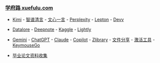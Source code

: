 ### **[学府路 xuefulu.com](http://xuefulu.com/)**

+ [Kimi](https://kimi.moonshot.cn/) - [智谱清言](https://chatglm.cn/main/alltoolsdetail) - [文心一言](https://yiyan.baidu.com/) - [Perplexity](https://www.perplexity.ai) - [Lepton](https://search.lepton.run) - [Devv](https://devv.ai)

+ [Datalore](https://datalore.jetbrains.com/) - [Deepnote](https://deepnote.com/sign-in) - [Kaggle](https://www.kaggle.com/) - [Lightly](https://lightly.teamcode.com/login)

+ [Gemini](https://gemini.google.com/) - [ChatGPT](https://chat.openai.com/) - [Claude](https://claude.ai/) - [Copilot](https://copilot.microsoft.com) - [Zlibrary](https://zh.z-library.se/) - [文件分享](https://wormhole.app) - [激活工具](https://pan.baidu.com/s/14U3zIG4tG6ZdMBrHaPaLzw?pwd=c65c#list/path=%2FHEU%20KMS%20Activator) - [KeymouseGo](https://github.com/taojy123/KeymouseGo)

+ [毕业论文资料收集](https://send2me.cn/b8YG5Ez2/RI-z442A7iRs7A)



